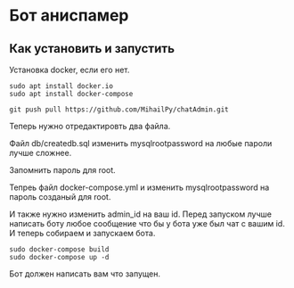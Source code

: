 # Бот аниспамер
## Как установить и запустить
Установка  docker, если его нет.
```
sudo apt install docker.io
sudo apt install docker-compose
```
```
git push pull https://github.com/MihailPy/chatAdmin.git
```
Теперь нужно отредактировть два файла.

Файл db/createdb.sql изменить mysqlrootpassword на любые пароли лучше сложнее.

Запомнить пароль для root.

Тепреь файл docker-compose.yml и изменить mysqlrootpassword на пароль созданый для root.

И также нужно изменить admin_id на ваш id.
Перед запуском лучше написать боту любое сообщение что бы у бота уже был чат с вашим id.
И теперь собираем и запускаем бота.
```
sudo docker-compose build
sudo docker-compose up -d
```
Бот должен написать вам что запущен.

